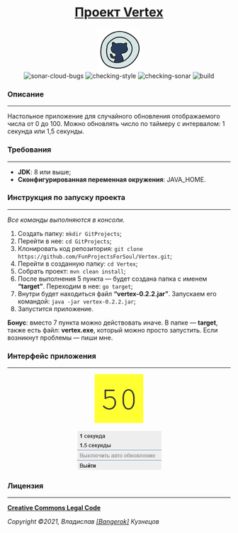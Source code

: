 <!--suppress HtmlDeprecatedAttribute -->
<div align="center">
    <h1>
        <a href="https://funprojectsforsoul.github.io/Vertex/">Проект Vertex</a>
    </h1>
</div>

<div align="center">
    <a href="https://github.com/Bangerok">
        <img alt="english-version" src="https://raw.githubusercontent.com/Bangerok/Bangerok/master/assets/contacts/github.svg"/>
    </a>
</div>

<div align="center">
    <img src="https://sonarcloud.io/api/project_badges/measure?project=FunProjectsForSoul_Vertex&metric=bugs" height="25" alt="sonar-cloud-bugs" />
    <img src="https://github.com/FunProjectsForSoul/Vertex/actions/workflows/check-style.yml/badge.svg" height="25" alt="checking-style" />
    <img src="https://github.com/FunProjectsForSoul/Vertex/actions/workflows/sonar.yml/badge.svg" height="25" alt="checking-sonar" />
    <img src="https://github.com/FunProjectsForSoul/Vertex/actions/workflows/build.yml/badge.svg" height="25" alt="build" />
</div>

### Описание
___

Настольное приложение для случайного обновления отображаемого числа от 0 до 100. Можно обновлять число по таймеру с 
интервалом: 1 секунда или 1,5 секунды.

### Требования
___

* **JDK**: 8 или выше;
* **Сконфигурированная переменная окружения**: JAVA_HOME.

### Инструкция по запуску проекта
___

*Все команды выполняются в консоли.*
1. Создать папку: `mkdir GitProjects`;
2. Перейти в нее: `cd GitProjects`;
3. Клонировать код репозитория: `git clone https://github.com/FunProjectsForSoul/Vertex.git`;
4. Перейти в созданную папку: `cd Vertex`;
5. Собрать проект: `mvn clean install`;
6. После выполнения 5 пункта — будет создана папка с именем **“target”**. Переходим в нее: `go target`;
7. Внутри будет находиться файл **“vertex-0.2.2.jar”**.
Запускаем его командой: `java -jar vertex-0.2.2.jar`;
8. Запустится приложение.

**Бонус**: вместо 7 пункта можно действовать иначе.
В папке — **target**, также есть файл: **vertex.exe**, который можно просто запустить.
Если возникнут проблемы — пиши мне.

### Интерфейс приложения
___
<div align="center">

![VertexForm](../assets/vertex-form.gif)
</div>

<div align="center">

![VertexFormPopupMenu](../assets/vertex-form-popup-menu.png)
</div>

### Лицензия
___

**[Creative Commons Legal Code](https://github.com/Bangerok/Vertex/blob/master/LICENSE)**

_Copyright ©2021, Владислав [[Bangerok]](https://github.com/Bangerok) Кузнецов_